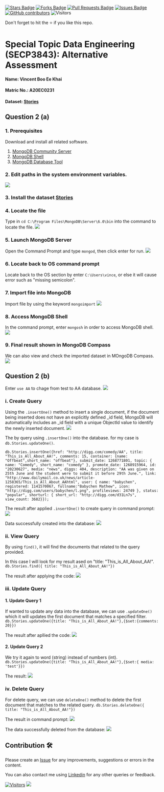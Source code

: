 <a href="https://github.com/drshahizan/SECP3843/stargazers"><img src="https://img.shields.io/github/stars/drshahizan/SECP3843" alt="Stars Badge"/></a>
<a href="https://github.com/drshahizan/SECP3843/network/members"><img src="https://img.shields.io/github/forks/drshahizan/SECP3843" alt="Forks Badge"/></a>
<a href="https://github.com/drshahizan/SECP3843/pulls"><img src="https://img.shields.io/github/issues-pr/drshahizan/SECP3843" alt="Pull Requests Badge"/></a>
<a href="https://github.com/drshahizan/SECP3843/issues"><img src="https://img.shields.io/github/issues/drshahizan/SECP3843" alt="Issues Badge"/></a>
<a href="https://github.com/drshahizan/SECP3843/graphs/contributors"><img alt="GitHub contributors" src="https://img.shields.io/github/contributors/drshahizan/SECP3843?color=2b9348"></a>
![Visitors](https://api.visitorbadge.io/api/visitors?path=https%3A%2F%2Fgithub.com%2Fdrshahizan%2FSECP3843&labelColor=%23d9e3f0&countColor=%23697689&style=flat)

Don't forget to hit the :star: if you like this repo.

# Special Topic Data Engineering (SECP3843): Alternative Assessment

#### Name: Vincent Boo Ee Khai
#### Matric No.: A20EC0231
#### Dataset: [Stories](https://github.com/drshahizan/dataset/tree/main/mongodb/07-stories)

## Question 2 (a)
### 1. Prerequisites
Download and install all related software.
1. [MongoDB Community Server](https://www.mongodb.com/try/download/community)
2. [MongoDB Shell](https://www.mongodb.com/try/download/shell)
3. [MongoDB Database Tool](https://www.mongodb.com/try/download/database-tools)

### 2. Edit paths in the system environment variables.
<img  src="https://github.com/drshahizan/SECP3843/assets/120615951/6e295d38-07d4-4edb-9f5f-8c19660b0f39"></img>

### 3. Install the dataset [Stories](https://github.com/drshahizan/dataset/tree/main/mongodb/07-stories)

### 4. Locate the file
Type in `cd C:\Program Files\MongoDB\Server\6.0\bin` into the command to locate the file.
<img  src="https://github.com/drshahizan/SECP3843/assets/120615951/a899f41c-a6ce-460d-b54c-6413ef93b435"></img>

### 5. Launch MongoDB Server
Open the Command Prompt and type `mongod`, then click enter for run.
<img  src="https://github.com/drshahizan/SECP3843/assets/120615951/390035d9-3fcc-4bd5-9dfc-2cd7e9b06586"></img>

### 6. Locate back to OS command prompt
Locate back to the OS section by enter `C:\Users\vince`, or else it will cause error such as "missing semicolon".

### 7. Import file into MongoDB
Import file by using the keyword `mongoimport`
<img  src="https://github.com/drshahizan/SECP3843/assets/120615951/f2974038-f894-4340-829e-15e2f087640b"></img>

### 8. Access MongoDB Shell
In the command prompt, enter `mongosh` in order to access MongoDB shell. 
<img  src="https://github.com/drshahizan/SECP3843/assets/120615951/f5eabe49-fa99-406f-b5e6-04da9365b4bb"></img>

### 9. Final result shown in MongoDB Compass
We can also view and check the imported dataset in MOngoDB Compass.
<img  src="https://github.com/drshahizan/SECP3843/assets/120615951/22bbb32a-1a7e-4657-9854-c463d39a6996"></img>

## Question 2 (b)
Enter `use AA` to chage from test to AA database.
<img  src="https://github.com/drshahizan/SECP3843/assets/120615951/195d9612-e1e6-42b0-a777-248bb8251579"></img>

### i. Create Query
Using the `.insertOne()` method to insert a single document, if the document being inserted does not have an explicitly defined _id field, MongoDB will automatically includes an _id field with a unique ObjectId value to identify the newly inserted document.
<img  src="https://github.com/drshahizan/SECP3843/assets/120615951/1de415af-d240-4a41-98bd-fa90f9f597c1"></img>

The by query using `.insertOne()` into the database. for my case is `db.Stories.updateOne()`.
```
db.Stories.insertOne({href: "http://digg.com/comedy/AA", title: "This_is_All_About_AA!", comments: 15, container: {name: "Offbeat",short_name: "offbeat"}, submit_date: 1268771801, topic: { name: "Comedy", short_name: "comedy" }, promote_date: 1268915964, id: "20230627", media: "news", diggs: 404, description: "AA was given on 25th June and the student were to submit it before 29th June.", link: "http://www.dailymail.co.uk/news/article-1258365/This_is_All_About_AAhtml", user: { name: "babychen", registered: 1141570067, fullname:"Babychen Mathew", icon: "http://digg.com/users/babychen/l.png", profileviews: 24749 }, status: "popular", shorturl: { short_url: "http://digg.com/d31Ln7s", view_count: 3682}});
```

The result after applied `.insertOne()` to create query in command prompt:
<img  src="https://github.com/drshahizan/SECP3843/assets/120615951/101872aa-e799-4785-89b7-41ad2a4dd1d8"></img>

Data successfully created into the database:
<img  src="https://github.com/drshahizan/SECP3843/assets/120615951/7e0b5afd-863a-44ce-93db-d63e502a5df2"></img>

### ii. View Query
By using `find()`, it will find the documents that related to the query provided.

In this case I will look for my result ased on "title: "This_is_All_About_AA!".
```db.Stories.find({ title: "This_is_All_About_AA!"})```

The result after applying the code:
<img  src="https://github.com/drshahizan/SECP3843/assets/120615951/f23f1694-321d-4ec3-a387-b2d22780c28d"></img>

### iii. Update Query
#### 1. Update Query 1
If wanted to update any data into the database, we can use `.updateOne()` which it will updates the first document that matches a specified filter.
`db.Stories.updateOne({title: "This_is_All_About_AA!"},{$set:{comments: 20}})`

The result after apllied the code:
<img  src="https://github.com/drshahizan/SECP3843/assets/120615951/5c85a6d0-94b3-40cd-9911-6a7dabaae66d"></img>

#### 2. Update Query 2
We try it again to word (string) instead of numbers (int).
`db.Stories.updateOne({title: "This_is_All_About_AA!"},{$set:{ media: 'test'}})`

The result:
<img  src="https://github.com/drshahizan/SECP3843/assets/120615951/5507c758-aff9-4162-b19b-b70cc27389cf"></img>

### iv. Delete Query
For delete query, we can use `deleteOne()` method to delete the first document that matches to the related query. 
`db.Stories.deleteOne({ title: "This_is_All_About_AA!"})`

The result in command prompt:
<img  src="https://github.com/drshahizan/SECP3843/assets/120615951/6c07b220-278a-405b-9ab5-5168c4e30546"></img>

The data successfully deleted from the database:
<img  src="https://github.com/drshahizan/SECP3843/assets/120615951/a2e241d0-9602-41d6-a432-874b6fc41364"></img>

## Contribution 🛠️
Please create an [Issue](https://github.com/drshahizan/special-topic-data-engineering/issues) for any improvements, suggestions or errors in the content.

You can also contact me using [Linkedin](https://www.linkedin.com/in/drshahizan/) for any other queries or feedback.

[![Visitors](https://api.visitorbadge.io/api/visitors?path=https%3A%2F%2Fgithub.com%2Fdrshahizan&labelColor=%23697689&countColor=%23555555&style=plastic)](https://visitorbadge.io/status?path=https%3A%2F%2Fgithub.com%2Fdrshahizan)
![](https://hit.yhype.me/github/profile?user_id=81284918)



